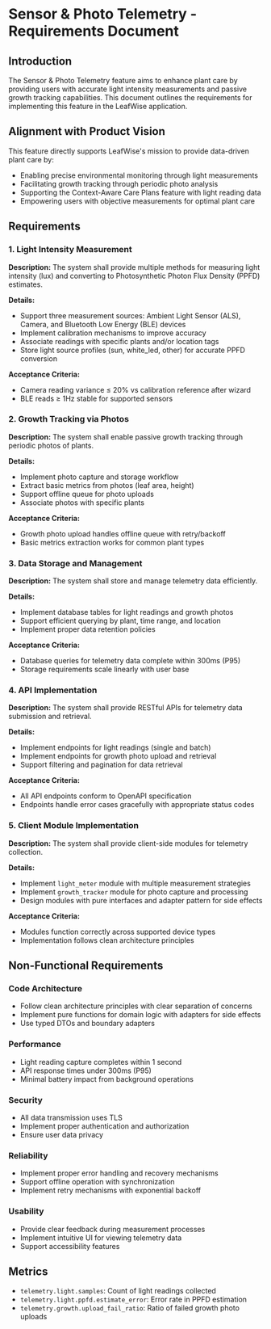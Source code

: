 # Sensor & Photo Telemetry - Requirements Document

## Introduction

The Sensor & Photo Telemetry feature aims to enhance plant care by providing users with accurate light intensity measurements and passive growth tracking capabilities. This document outlines the requirements for implementing this feature in the LeafWise application.

## Alignment with Product Vision

This feature directly supports LeafWise's mission to provide data-driven plant care by:
- Enabling precise environmental monitoring through light measurements
- Facilitating growth tracking through periodic photo analysis
- Supporting the Context-Aware Care Plans feature with light reading data
- Empowering users with objective measurements for optimal plant care

## Requirements

### 1. Light Intensity Measurement

**Description:** The system shall provide multiple methods for measuring light intensity (lux) and converting to Photosynthetic Photon Flux Density (PPFD) estimates.

**Details:**
- Support three measurement sources: Ambient Light Sensor (ALS), Camera, and Bluetooth Low Energy (BLE) devices
- Implement calibration mechanisms to improve accuracy
- Associate readings with specific plants and/or location tags
- Store light source profiles (sun, white_led, other) for accurate PPFD conversion

**Acceptance Criteria:**
- Camera reading variance ≤ 20% vs calibration reference after wizard
- BLE reads ≥ 1Hz stable for supported sensors

### 2. Growth Tracking via Photos

**Description:** The system shall enable passive growth tracking through periodic photos of plants.

**Details:**
- Implement photo capture and storage workflow
- Extract basic metrics from photos (leaf area, height)
- Support offline queue for photo uploads
- Associate photos with specific plants

**Acceptance Criteria:**
- Growth photo upload handles offline queue with retry/backoff
- Basic metrics extraction works for common plant types

### 3. Data Storage and Management

**Description:** The system shall store and manage telemetry data efficiently.

**Details:**
- Implement database tables for light readings and growth photos
- Support efficient querying by plant, time range, and location
- Implement proper data retention policies

**Acceptance Criteria:**
- Database queries for telemetry data complete within 300ms (P95)
- Storage requirements scale linearly with user base

### 4. API Implementation

**Description:** The system shall provide RESTful APIs for telemetry data submission and retrieval.

**Details:**
- Implement endpoints for light readings (single and batch)
- Implement endpoints for growth photo upload and retrieval
- Support filtering and pagination for data retrieval

**Acceptance Criteria:**
- All API endpoints conform to OpenAPI specification
- Endpoints handle error cases gracefully with appropriate status codes

### 5. Client Module Implementation

**Description:** The system shall provide client-side modules for telemetry collection.

**Details:**
- Implement `light_meter` module with multiple measurement strategies
- Implement `growth_tracker` module for photo capture and processing
- Design modules with pure interfaces and adapter pattern for side effects

**Acceptance Criteria:**
- Modules function correctly across supported device types
- Implementation follows clean architecture principles

## Non-Functional Requirements

### Code Architecture
- Follow clean architecture principles with clear separation of concerns
- Implement pure functions for domain logic with adapters for side effects
- Use typed DTOs and boundary adapters

### Performance
- Light reading capture completes within 1 second
- API response times under 300ms (P95)
- Minimal battery impact from background operations

### Security
- All data transmission uses TLS
- Implement proper authentication and authorization
- Ensure user data privacy

### Reliability
- Implement proper error handling and recovery mechanisms
- Support offline operation with synchronization
- Implement retry mechanisms with exponential backoff

### Usability
- Provide clear feedback during measurement processes
- Implement intuitive UI for viewing telemetry data
- Support accessibility features

## Metrics
- `telemetry.light.samples`: Count of light readings collected
- `telemetry.light.ppfd.estimate_error`: Error rate in PPFD estimation
- `telemetry.growth.upload_fail_ratio`: Ratio of failed growth photo uploads